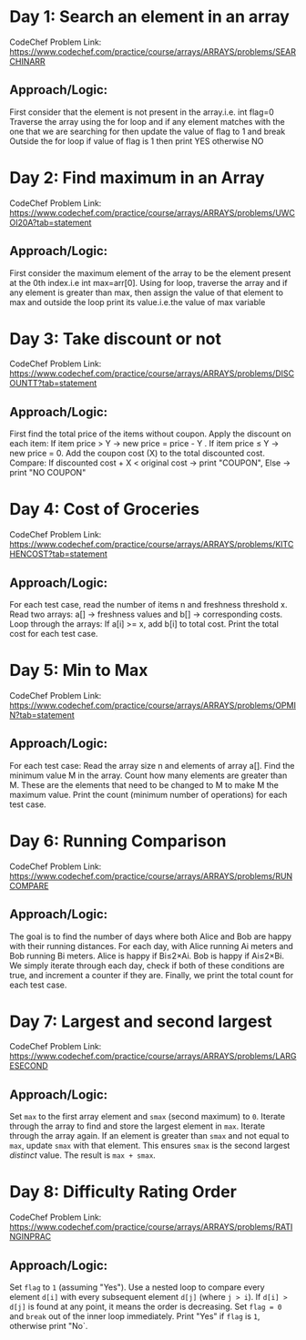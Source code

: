 # Day 1: Search an element in an array
CodeChef Problem Link: https://www.codechef.com/practice/course/arrays/ARRAYS/problems/SEARCHINARR
## Approach/Logic:
First consider that the element is not present in the array.i.e. int flag=0
Traverse the array using the for loop and if any element matches with the one that we are searching for then update the value of flag to 1 and break
Outside the for loop if value of flag is 1 then print YES otherwise NO

# Day 2: Find maximum in an Array
CodeChef Problem Link: https://www.codechef.com/practice/course/arrays/ARRAYS/problems/UWCOI20A?tab=statement
## Approach/Logic: 
First consider the maximum element of the array to be the element present at the 0th index.i.e int max=arr[0]. Using for loop, traverse the array and if any element is greater than max, then assign the value of that element to max and outside the loop print its value.i.e.the value of max variable

# Day 3: Take discount or not
CodeChef Problem Link: https://www.codechef.com/practice/course/arrays/ARRAYS/problems/DISCOUNTT?tab=statement
## Approach/Logic: 
First find the total price of the items without coupon. Apply the discount on each item: If item price > Y → new price = price - Y . If item price ≤ Y → new price = 0. Add the coupon cost (X) to the total discounted cost. Compare: If discounted cost + X < original cost → print "COUPON", Else → print "NO COUPON"

# Day 4: Cost of Groceries
CodeChef Problem Link: https://www.codechef.com/practice/course/arrays/ARRAYS/problems/KITCHENCOST?tab=statement
## Approach/Logic:
For each test case, read the number of items n and freshness threshold x. Read two arrays: a[] → freshness values and b[] → corresponding costs. Loop through the arrays:
If a[i] >= x, add b[i] to total cost. Print the total cost for each test case.

# Day 5: Min to Max
CodeChef Problem Link: https://www.codechef.com/practice/course/arrays/ARRAYS/problems/OPMIN?tab=statement
## Approach/Logic:
For each test case:
Read the array size n and elements of array a[].
Find the minimum value M in the array.
Count how many elements are greater than M.
These are the elements that need to be changed to M to make M the maximum value.
Print the count (minimum number of operations) for each test case.

# Day 6: Running Comparison
CodeChef Problem Link: https://www.codechef.com/practice/course/arrays/ARRAYS/problems/RUNCOMPARE
## Approach/Logic:
The goal is to find the number of days where both Alice and Bob are happy with their running distances. For each day, with Alice running Ai meters and Bob running Bi meters.
Alice is happy if Bi≤2×Ai. Bob is happy if Ai≤2×Bi. We simply iterate through each day, check if both of these conditions are true, and increment a counter if they are. Finally, we print the total count for each test case.

# Day 7: Largest and second largest
CodeChef Problem Link: https://www.codechef.com/practice/course/arrays/ARRAYS/problems/LARGESECOND
## Approach/Logic:
Set `max` to the first array element and `smax` (second maximum) to `0`. Iterate through the array to find and store the largest element in `max`. Iterate through the array again. If an element is greater than `smax` and not equal to `max`, update `smax` with that element. This ensures `smax` is the second largest *distinct* value. The result is `max + smax`.

# Day 8: Difficulty Rating Order
CodeChef Problem Link: https://www.codechef.com/practice/course/arrays/ARRAYS/problems/RATINGINPRAC
## Approach/Logic:
Set `flag` to `1` (assuming "Yes"). Use a nested loop to compare every element `d[i]` with every subsequent element `d[j]` (where `j > i`). If `d[i] > d[j]` is found at any point, it means the order is decreasing. Set `flag = 0` and `break` out of the inner loop immediately. Print "Yes" if `flag` is `1`, otherwise print "No`.



